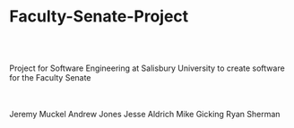 Faculty-Senate-Project
======================
<br /><br />

Project for Software Engineering at Salisbury University to create software for the Faculty Senate

<br /><br />
Jeremy Muckel
Andrew Jones
Jesse Aldrich
Mike Gicking
Ryan Sherman
<br />
